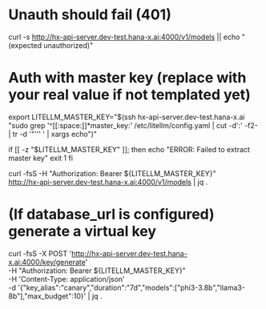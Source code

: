 # Unauth should fail (401)
curl -s http://hx-api-server.dev-test.hana-x.ai:4000/v1/models || echo "(expected unauthorized)"

# Auth with master key (replace with your real value if not templated yet)
export LITELLM_MASTER_KEY="$(ssh hx-api-server.dev-test.hana-x.ai \
  "sudo grep '^[[:space:]]*master_key:' /etc/litellm/config.yaml | cut -d':' -f2- | tr -d '\"'\'' ' | xargs echo")"

if [[ -z "$LITELLM_MASTER_KEY" ]]; then
  echo "ERROR: Failed to extract master key"
  exit 1
fi

curl -fsS -H "Authorization: Bearer ${LITELLM_MASTER_KEY}" \
  http://hx-api-server.dev-test.hana-x.ai:4000/v1/models | jq .

# (If database_url is configured) generate a virtual key
curl -fsS -X POST 'http://hx-api-server.dev-test.hana-x.ai:4000/key/generate' \
  -H "Authorization: Bearer ${LITELLM_MASTER_KEY}" \
  -H 'Content-Type: application/json' \
  -d '{"key_alias":"canary","duration":"7d","models":["phi3-3.8b","llama3-8b"],"max_budget":10}' | jq .
